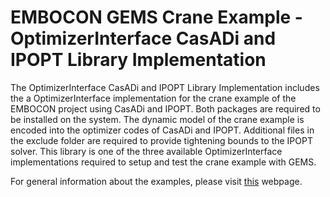 EMBOCON GEMS Crane Example - OptimizerInterface CasADi and IPOPT Library Implementation
=======================================================================================

The OptimizerInterface CasADi and IPOPT Library Implementation includes the a OptimizerInterface implementation for the crane example of the EMBOCON project using CasADi and IPOPT. Both packages are required to be installed on the system. The dynamic model of the crane example is encoded into the optimizer codes of CasADi and IPOPT. Additional files in the exclude folder are required to provide tightening bounds to the IPOPT solver. This library is one of the three available OptimizerInterface implementations required to setup and test the crane example with GEMS.

For general information about the examples, please visit [this](http://embocon.org/index.php/Category:GEMS) webpage.
